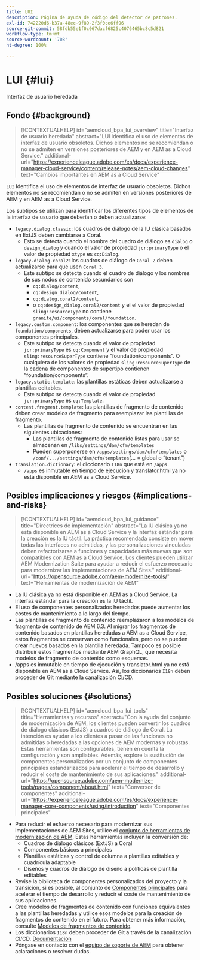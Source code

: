 ```yaml
---
title: LUI
description: Página de ayuda de código del detector de patrones.
exl-id: 742220d6-b37a-48ec-9f89-2f3f0ce6ff96
source-git-commit: 58fdb55e1f0c067dacf6825c4076465bc8c5d821
workflow-type: tm+mt
source-wordcount: '708'
ht-degree: 100%

---
```


# LUI {#lui}

Interfaz de usuario heredada

## Fondo {#background}

>[!CONTEXTUALHELP]
>id="aemcloud_bpa_lui_overview"
>title="Interfaz de usuario heredada"
>abstract="LUI identifica el uso de elementos de interfaz de usuario obsoletos. Dichos elementos no se recomiendan o no se admiten en versiones posteriores de AEM y en AEM as a Cloud Service."
>additional-url="https://experienceleague.adobe.com/es/docs/experience-manager-cloud-service/content/release-notes/aem-cloud-changes" text="Cambios importantes en AEM as a Cloud Service"

`LUI`  Identifica el uso de elementos de interfaz de usuario obsoletos. Dichos elementos no se recomiendan o no se admiten en versiones posteriores de AEM y en AEM as a Cloud Service.

Los subtipos se utilizan para identificar los diferentes tipos de elementos de la interfaz de usuario que deberían o deben actualizarse:

* `legacy.dialog.classic`: los cuadros de diálogo de la IU clásica basados en ExtJS deben cambiarse a Coral.
   * Esto se detecta cuando el nombre del cuadro de diálogo es `dialog` o `design_dialog` y cuando
el valor de propiedad `jcr:primaryType` o el valor de propiedad `xtype` es `cq:Dialog`.
* `legacy.dialog.coral2`: los cuadros de diálogo de `Coral 2` deben actualizarse para que usen `Coral 3`.
   * Este subtipo se detecta cuando el cuadro de diálogo y los nombres de sus nodos de contenido secundarios son
      * `cq:dialog/content`,
      * `cq:design_dialog/content`,
      * `cq:dialog.coral2/content`,
      * o `cq:design_dialog.coral2/content`
y el el valor de propiedad `sling:resourceType` no contiene `granite/ui/components/coral/foundation`.
* `legacy.custom.component`: los componentes que se heredan de `foundation/components`, deben actualizarse para poder usar los componentes principales.
   * Este subtipo se detecta cuando el valor de propiedad `jcr:primaryType` es `cq:Component` y el
     valor de propiedad `sling:resourceSuperType` contiene “foundation/components”. O cualquiera de los
     valores de propiedad `sling:resourceSuperType` de la cadena de componentes de supertipo contienen 
“foundation/components”.
* `legacy.static.template`: las plantillas estáticas deben actualizarse a plantillas editables.
   * Este subtipo se detecta cuando el valor de propiedad `jcr:primaryType` es `cq:Template`.
* `content.fragment.template`: las plantillas de fragmento de contenido deben crear modelos de fragmento para reemplazar las plantillas de fragmento.
   * Las plantillas de fragmento de contenido se encuentran en las siguientes ubicaciones:
      * Las plantillas de fragmento de contenido listas para usar se almacenan en `/libs/settings/dam/cfm/templates`
      * Pueden superponerse en  `/apps/settings/dam/cfm/templates`  o  `/conf/.../settings/dam/cfm/templates`(... = global o “tenant”)
* `translation.dictionary`: el diccionario `I18n` que está en `/apps`.
   * `/apps` es inmutable en tiempo de ejecución y translator.html ya no está disponible en AEM as a Cloud Service.

## Posibles implicaciones y riesgos {#implications-and-risks}

>[!CONTEXTUALHELP]
>id="aemcloud_bpa_lui_guidance"
>title="Directrices de implementación"
>abstract="La IU clásica ya no está disponible en AEM as a Cloud Service y la interfaz estándar para la creación es la IU táctil. La práctica recomendada consiste en mover todas las interfaces no admitidas, y las personalizaciones vinculadas deben refactorizarse a funciones y capacidades más nuevas que son compatibles con AEM as a Cloud Service. Los clientes pueden utilizar AEM Modernization Suite para ayudar a reducir el esfuerzo necesario para modernizar las implementaciones de AEM Sites."
>additional-url="https://opensource.adobe.com/aem-modernize-tools/" text="Herramientas de modernización de AEM"

* La IU clásica ya no está disponible en AEM as a Cloud Service. La interfaz estándar para la creación es la IU táctil.
* El uso de componentes personalizados heredados puede aumentar los costes de mantenimiento a lo largo del tiempo.
* Las plantillas de fragmento de contenido reemplazaron a los modelos de fragmento de contenido de AEM 6.3. Al migrar los fragmentos de contenido basados en plantillas heredadas a AEM as a Cloud Service, estos fragmentos se conservan como funcionales, pero no se pueden crear nuevos basados en la plantilla heredada. Tampoco es posible distribuir estos fragmentos mediante AEM GraphQL, que necesita modelos de fragmento de contenido como esquemas.
* /apps es inmutable en tiempo de ejecución y translator.html ya no está disponible en AEM as a Cloud Service. Así, los diccionarios `I18n` deben proceder de Git mediante la canalización CI/CD.

## Posibles soluciones {#solutions}

>[!CONTEXTUALHELP]
>id="aemcloud_bpa_lui_tools"
>title="Herramientas y recursos"
>abstract="Con la ayuda del conjunto de modernización de AEM, los clientes pueden convertir los cuadros de diálogo clásicos (ExtJS) a cuadros de diálogo de Coral. La intención es ayudar a los clientes a pasar de las funciones no admitidas o heredadas a las opciones de AEM modernas y robustas. Estas herramientas son configurables, tienen en cuenta la configuración y son ampliables. Además, explore la sustitución de componentes personalizados por un conjunto de componentes principales estandarizados para acelerar el tiempo de desarrollo y reducir el coste de mantenimiento de sus aplicaciones."
>additional-url="https://opensource.adobe.com/aem-modernize-tools/pages/component/about.html" text="Conversor de componentes"
>additional-url="https://experienceleague.adobe.com/es/docs/experience-manager-core-components/using/introduction" text="Componentes principales"

* Para reducir el esfuerzo necesario para modernizar sus implementaciones de AEM Sites, utilice el [conjunto de herramientas de modernización de AEM](https://opensource.adobe.com/aem-modernize-tools/). Estas herramientas incluyen la conversión de:
   * Cuadros de diálogo clásicos (ExtJS) a Coral
   * Componentes básicos a principales
   * Plantillas estáticas y control de columna a plantillas editables y cuadrícula adaptable
   * Diseños y cuadros de diálogo de diseño a políticas de plantilla editables
* Revise la biblioteca de componentes personalizados del proyecto y la transición, si es posible, al conjunto de [Componentes principales](https://experienceleague.adobe.com/es/docs/experience-manager-core-components/using/introduction) para acelerar el tiempo de desarrollo y reducir el coste de mantenimiento de sus aplicaciones.
* Cree modelos de fragmentos de contenido con funciones equivalentes a las plantillas heredadas y utilice esos modelos para la creación de fragmentos de contenido en el futuro. Para obtener más información, consulte [Modelos de fragmentos de contenido](https://experienceleague.adobe.com/es/docs/experience-manager-65/content/assets/content-fragments/content-fragments-models).
* Los diccionarios `I18n` deben proceder de Git a través de la canalización CI/CD. [Documentación](https://experienceleague.adobe.com/es/docs/experience-manager-cloud-service/content/release-notes/aem-cloud-changes#apps-libs-immutable)
* Póngase en contacto con el [equipo de soporte de AEM](https://helpx.adobe.com/es/enterprise/using/support-for-experience-cloud.html) para obtener aclaraciones o resolver dudas.
